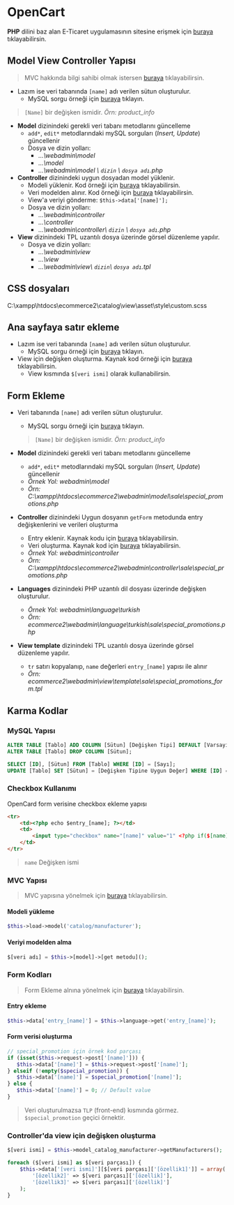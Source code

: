 # OpenCart

**PHP** dilini baz alan E-Ticaret uygulamasının sitesine erişmek için  [buraya](https://www.opencart.com/index.php?route=common/home) tıklayabilirsin.

## Model View Controller Yapısı

> MVC hakkında bilgi sahibi olmak istersen [buraya](../Proje%20Y%C3%B6netimi%20Notlar%C4%B1/Proje%20Y%C3%B6netimi#Model%20View%20Controller%20Yap%C4%B1s%C4%B1) tıklayabilirsin.

* Lazım ise veri tabanında `[name]` adı verilen sütun oluşturulur.
  * MySQL sorgu örneği için [buraya](#MySQL%20Yapısı) tıklayın.

> `[Name]` bir değişken ismidir. *Örn: product_info*

* **Model** dizinindeki gerekli veri tabanı metodlarını güncelleme
  * `add*`, `edit*` metodlarındaki mySQL sorguları (*Insert, Update*) güncellenir
  * Dosya ve dizin yolları:
    * *...\webadmin\model*
    * *...\model*
    * *...\webadmin\model \ `dizin` \ `dosya adı`.php*
* **Controller** dizinindeki uygun dosyadan model yüklenir.
  * Modeli yüklenir. Kod örneği için [buraya](#Modeli%20y%C3%BCkleme) tıklayabilirsin.
  * Veri modelden alınır. Kod örneği için [buraya](#Veriyi%20modelden%20alma) tıklayabilirsin.
  * View'a veriyi gönderme: `$this->data['[name]'];`
  * Dosya ve dizin yolları:
    * *...\webadmin\controller*
    * *...\controller*
    * *...\webadmin\controller\ `dizin` \ `dosya adı`.php*
* **View** dizinindeki TPL uzantılı dosya üzerinde görsel düzenleme yapılır.
  * Dosya ve dizin yolları:
    * *...\webadmin\view*
    * *...\view*
    * *...\webadmin\view\ `dizin`\ `dosya adı`.tpl*

## CSS dosyaları

C:\xampp\htdocs\ecommerce2\catalog\view\asset\style\custom.scss

## Ana sayfaya satır ekleme

* Lazım ise veri tabanında `[name]` adı verilen sütun oluşturulur.
  * MySQL sorgu örneği için [buraya](#MySQL%20Yapısı) tıklayın.
* View için değişken oluşturma. Kaynak kod örneği için [buraya](#Controller%27da%20view%20i%C3%A7in%20de%C4%9Fi%C5%9Fken%20olu%C5%9Fturma) tıklayabilirsin.
  * View kısmında  `$[veri ismi]` olarak kullanabilirsin.

## Form Ekleme

* Veri tabanında `[name]` adı verilen sütun oluşturulur.
  * MySQL sorgu örneği için [buraya](#MySQL%20Yapısı) tıklayın.

  > `[Name]` bir değişken ismidir. *Örn: product_info*

* **Model** dizinindeki gerekli veri tabanı metodlarını güncelleme
  * `add*`, `edit*` metodlarındaki mySQL sorguları (*Insert, Update*) güncellenir
  * *Örnek Yol: webadmin\model*
  * *Örn: C:\xampp\htdocs\ecommerce2\webadmin\model\sale\special_promotions.php*

* **Controller** dizinindeki Uygun dosyanın `getForm` metodunda entry değişkenlerini ve verileri oluşturma
  * Entry eklenir. Kaynak kodu için [buraya](#Entry%20ekleme) tıklayabilirsin.
  * Veri oluşturma. Kaynak kod için [buraya](#Form%20verisi%20olu%C5%9Fturma) tıklayabilirsin.
  * *Örnek Yol: webadmin\controller*
  * *Örn: C:\xampp\htdocs\ecommerce2\webadmin\controller\sale\special_promotions.php*
* **Languages** dizinindeki PHP uzantılı dil dosyası üzerinde değişken oluşturulur.
  * *Örnek Yol: webadmin\language\turkish*
  * *Örn: ecommerce2\webadmin\language\turkish\sale\special_promotions.php*
* **View template** dizinindeki TPL uzantılı dosya üzerinde görsel düzenleme yapılır.
  * `tr` satırı kopyalanıp, `name` değerleri `entry_[name]` yapısı ile alınır
  * *Örn: ecommerce2\webadmin\view\template\sale\special_promotions_form.tpl*

## Karma Kodlar

### MySQL Yapısı

```SQL
ALTER TABLE [Tablo] ADD COLUMN [Sütun] [Değişken Tipi] DEFAULT [Varsayılan Değeri] AFTER [Önceki Sütun];
ALTER TABLE [Tablo] DROP COLUMN [Sütun];

SELECT [ID], [Sütun] FROM [Tablo] WHERE [ID] = [Sayı];
UPDATE [Tablo] SET [Sütun] = [Değişken Tipine Uygun Değer] WHERE [ID] = [Sayı];
```

### Checkbox Kullanımı

OpenCard form verisine checkbox ekleme yapısı

```html
<tr>
    <td><?php echo $entry_[name]; ?></td>
    <td>
        <input type="checkbox" name="[name]" value="1" <?php if($[name]) echo 'checked="checked"'; ?> />
    </td>
</tr>
```

> `name` Değişken ismi

### MVC Yapısı

> MVC yapısına yönelmek için [buraya](#Model%20View%20Controller%20Yap%C4%B1s%C4%B1) tıklayabilirsin.

#### Modeli yükleme

```php
$this->load->model('catalog/manufacturer');
```

#### Veriyi modelden alma

```php
$[veri adı] = $this->[model]->[get metodu]();
```

### Form Kodları

> Form Ekleme alnına yönelmek için [buraya](#Form%20Ekleme) tıklayabilirsin.

#### Entry ekleme

```php
$this->data['entry_[name]'] = $this->language->get('entry_[name]');
```

#### Form verisi oluşturma

 ```php
// special_promotion için örnek kod parçası
if (isset($this->request->post['[name]'])) {
    $this->data['[name]'] = $this->request->post['[name]'];
} elseif (!empty($special_promotion)) { 
    $this->data['[name]'] = $special_promotion['[name]'];
} else {
    $this->data['[name]'] = 0; // Default value
}
```

> Veri oluşturulmazsa `TLP` (front-end) kısmında görmez. `$special_promotion` geçici örnektir.

### Controller'da view için değişken oluşturma

```php
$[veri ismi] = $this->model_catalog_manufacturer->getManufacturers();

foreach ($[veri ismi] as $[veri parçası]) {
    $this->data['[veri ismi]'][$[veri parçası]['[özellik1]']] = array(
        '[özellik2]' => $[veri parçası]['[özellik]'],
        '[özellik3]' => $[veri parçası]['[özellik]']
    );
}
```
